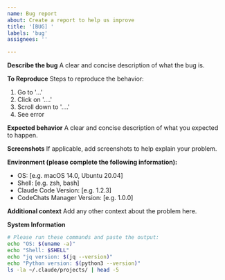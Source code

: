 ```yaml
---
name: Bug report
about: Create a report to help us improve
title: '[BUG] '
labels: 'bug'
assignees: ''

---
```


**Describe the bug**
A clear and concise description of what the bug is.

**To Reproduce**
Steps to reproduce the behavior:
1. Go to '...'
2. Click on '....'
3. Scroll down to '....'
4. See error

**Expected behavior**
A clear and concise description of what you expected to happen.

**Screenshots**
If applicable, add screenshots to help explain your problem.

**Environment (please complete the following information):**
 - OS: [e.g. macOS 14.0, Ubuntu 20.04]
 - Shell: [e.g. zsh, bash]
 - Claude Code Version: [e.g. 1.2.3]
 - CodeChats Manager Version: [e.g. 1.0.0]

**Additional context**
Add any other context about the problem here.

**System Information**
```bash
# Please run these commands and paste the output:
echo "OS: $(uname -a)"
echo "Shell: $SHELL"
echo "jq version: $(jq --version)"
echo "Python version: $(python3 --version)"
ls -la ~/.claude/projects/ | head -5
```